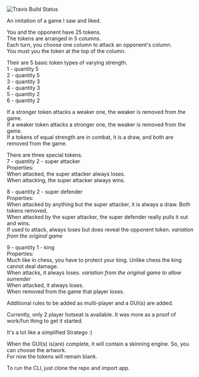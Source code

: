 ![Travis Build Status](https://api.travis-ci.org/aking1012/fisticuffs.svg?branch=master)
  
An imitation of a game I saw and liked.  
  
You and the opponent have 25 tokens.  
The tokens are arranged in 5 columns.  
Each turn, you choose one column to attack an opponent's column.  
You must you the token at the top of the column.  
  
Their are 5 basic token types of varying strength.  
1 - quantity 5  
2 - quantity 5  
3 - quantity 3  
4 - quantity 3  
5 - quantity 2  
6 - quantity 2  
  
If a stronger token attacks a weaker one, the weaker is removed from the game.  
If a weaker token attacks a stronger one, the weaker is removed from the game.  
If a tokens of equal strength are in combat, it is a draw, and both are removed from the game.  
  
There are three special tokens.  
7 - quantity 2 - super attacker  
Properties:  
When attacked, the super attacker always loses.  
When attacking, the super attacker always wins.  
  
8 - quantity 2 - super defender  
Properties:  
When attacked by anything but the super attacker, it is always a draw.  Both tokens removed.  
When attacked by the super attacker, the super defender really pulls it out and wins.  
If used to attack, always loses but does reveal the opponent token. *variation from the original game*  
  
9 - quantity 1 - king  
Properties:  
Much like in chess, you have to protect your king.  Unlike chess the king cannot deal damage.  
When attacks, it always loses. *variation from the original game to allow surrender*  
When attacked, it always loses.  
When removed from the game that player loses.  
  
Additional rules to be added as multi-player and a GUI(s) are added.  
  
Currently, only 2 player hotseat is available.  It was more as a proof of work/fun thing to get it started.  
  
It's a lot like a simplified Stratego :)  
  
When the GUI(s) is(are) complete, it will contain a skinning engine.  So, you can choose the artwork.  
For now the tokens will remain blank.  

To run the CLI, just clone the repo and import app.


